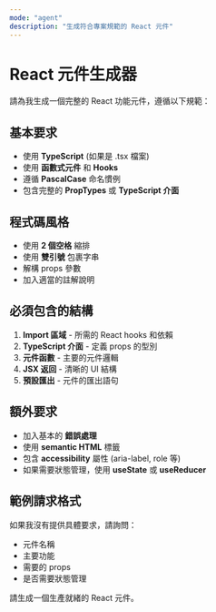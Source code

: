 ```yaml
---
mode: "agent"
description: "生成符合專案規範的 React 元件"
---
```


# React 元件生成器

請為我生成一個完整的 React 功能元件，遵循以下規範：

## 基本要求
- 使用 **TypeScript** (如果是 .tsx 檔案)
- 使用 **函數式元件** 和 **Hooks**
- 遵循 **PascalCase** 命名慣例
- 包含完整的 **PropTypes** 或 **TypeScript 介面**

## 程式碼風格
- 使用 **2 個空格** 縮排
- 使用 **雙引號** 包裹字串
- 解構 props 參數
- 加入適當的註解說明

## 必須包含的結構
1. **Import 區域** - 所需的 React hooks 和依賴
2. **TypeScript 介面** - 定義 props 的型別
3. **元件函數** - 主要的元件邏輯
4. **JSX 返回** - 清晰的 UI 結構
5. **預設匯出** - 元件的匯出語句

## 額外要求
- 加入基本的 **錯誤處理**
- 使用 **semantic HTML** 標籤
- 包含 **accessibility** 屬性 (aria-label, role 等)
- 如果需要狀態管理，使用 **useState** 或 **useReducer**

## 範例請求格式
如果我沒有提供具體要求，請詢問：
- 元件名稱
- 主要功能
- 需要的 props
- 是否需要狀態管理

請生成一個生產就緒的 React 元件。